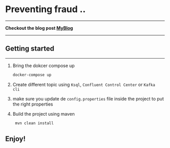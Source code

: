 # Preventing fraud ..

***
**Checkout the blog post [MyBlog](https://)**
***

## Getting started

***

1. Bring the dokcer compose up
    ```sh
    docker-compose up 
    ```

2. Create different topic using `Ksql`, `Confluent Control Center` or `Kafka  cli`


3. make sure you update de `config.properties` file inside the project to put the right properties


4. Build the project using maven
   ```sh
    mvn clean install
   ```

## Enjoy!



